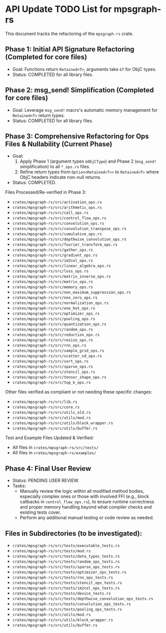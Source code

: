 # API Update TODO List for mpsgraph-rs

This document tracks the refactoring of the `mpsgraph-rs` crate.

## Phase 1: Initial API Signature Refactoring (Completed for core files)
- Goal: Functions return `Retained<T>`, arguments take `&T` for ObjC types.
- Status: COMPLETED for all library files.

## Phase 2: msg_send! Simplification (Completed for core files)
- Goal: Leverage `msg_send!` macro's automatic memory management for `Retained<T>` return types.
- Status: COMPLETED for all library files.

## Phase 3: Comprehensive Refactoring for Ops Files & Nullability (Current Phase)
- Goal:
    1. Apply Phase 1 (argument types `&ObjCType`) and Phase 2 (`msg_send!` simplification) to all `*_ops.rs` files.
    2. Refine return types from `Option<Retained<T>>` to `Retained<T>` where ObjC headers indicate non-null returns.
- Status: COMPLETED.

Files Processed/Re-verified in Phase 3:
- `crates/mpsgraph-rs/src/activation_ops.rs`
- `crates/mpsgraph-rs/src/arithmetic_ops.rs`
- `crates/mpsgraph-rs/src/call_ops.rs`
- `crates/mpsgraph-rs/src/control_flow_ops.rs`
- `crates/mpsgraph-rs/src/convolution_ops.rs`
- `crates/mpsgraph-rs/src/convolution_transpose_ops.rs`
- `crates/mpsgraph-rs/src/cumulative_ops.rs`
- `crates/mpsgraph-rs/src/depthwise_convolution_ops.rs`
- `crates/mpsgraph-rs/src/fourier_transform_ops.rs`
- `crates/mpsgraph-rs/src/gather_ops.rs`
- `crates/mpsgraph-rs/src/gradient_ops.rs`
- `crates/mpsgraph-rs/src/im2col_ops.rs`
- `crates/mpsgraph-rs/src/linear_algebra_ops.rs`
- `crates/mpsgraph-rs/src/loss_ops.rs`
- `crates/mpsgraph-rs/src/matrix_inverse_ops.rs`
- `crates/mpsgraph-rs/src/matrix_ops.rs`
- `crates/mpsgraph-rs/src/memory_ops.rs`
- `crates/mpsgraph-rs/src/non_maximum_suppression_ops.rs`
- `crates/mpsgraph-rs/src/non_zero_ops.rs`
- `crates/mpsgraph-rs/src/normalization_ops.rs`
- `crates/mpsgraph-rs/src/one_hot_ops.rs`
- `crates/mpsgraph-rs/src/optimizer_ops.rs`
- `crates/mpsgraph-rs/src/pooling_ops.rs`
- `crates/mpsgraph-rs/src/quantization_ops.rs`
- `crates/mpsgraph-rs/src/random_ops.rs`
- `crates/mpsgraph-rs/src/reduction_ops.rs`
- `crates/mpsgraph-rs/src/resize_ops.rs`
- `crates/mpsgraph-rs/src/rnn_ops.rs`
- `crates/mpsgraph-rs/src/sample_grid_ops.rs`
- `crates/mpsgraph-rs/src/scatter_nd_ops.rs`
- `crates/mpsgraph-rs/src/sort_ops.rs`
- `crates/mpsgraph-rs/src/sparse_ops.rs`
- `crates/mpsgraph-rs/src/stencil_ops.rs`
- `crates/mpsgraph-rs/src/tensor_shape_ops.rs`
- `crates/mpsgraph-rs/src/top_k_ops.rs`

Other files verified as compliant or not needing these specific changes:
- `crates/mpsgraph-rs/src/lib.rs`
- `crates/mpsgraph-rs/src/core.rs`
- `crates/mpsgraph-rs/src/utils_old.rs`
- `crates/mpsgraph-rs/src/utils/mod.rs`
- `crates/mpsgraph-rs/src/utils/block_wrapper.rs`
- `crates/mpsgraph-rs/src/utils/buffer.rs`

Test and Example Files Updated & Verified:
- All files in `crates/mpsgraph-rs/src/tests/`
- All files in `crates/mpsgraph-rs/examples/`

## Phase 4: Final User Review
- Status: PENDING USER REVIEW.
- Tasks:
    - Manually review the logic within all modified method bodies, especially complex ones or those with involved FFI (e.g., block callbacks in `control_flow_ops.rs`), to ensure runtime correctness and proper memory handling beyond what compiler checks and existing tests cover.
    - Perform any additional manual testing or code review as needed.

## Files in Subdirectories (to be investigated):

- `crates/mpsgraph-rs/src/tests/executable_tests.rs`
- `crates/mpsgraph-rs/src/tests/mod.rs`
- `crates/mpsgraph-rs/src/tests/data_types_tests.rs`
- `crates/mpsgraph-rs/src/tests/random_ops_tests.rs`
- `crates/mpsgraph-rs/src/tests/sparse_ops_tests.rs`
- `crates/mpsgraph-rs/src/tests/optimizer_ops_tests.rs`
- `crates/mpsgraph-rs/src/tests/rnn_ops_tests.rs`
- `crates/mpsgraph-rs/src/tests/stencil_ops_tests.rs`
- `crates/mpsgraph-rs/src/tests/im2col_ops_tests.rs`
- `crates/mpsgraph-rs/src/tests/device_tests.rs`
- `crates/mpsgraph-rs/src/tests/depthwise_convolution_ops_tests.rs`
- `crates/mpsgraph-rs/src/tests/convolution_ops_tests.rs`
- `crates/mpsgraph-rs/src/tests/pooling_ops_tests.rs`
- `crates/mpsgraph-rs/src/utils/mod.rs`
- `crates/mpsgraph-rs/src/utils/block_wrapper.rs`
- `crates/mpsgraph-rs/src/utils/buffer.rs` 